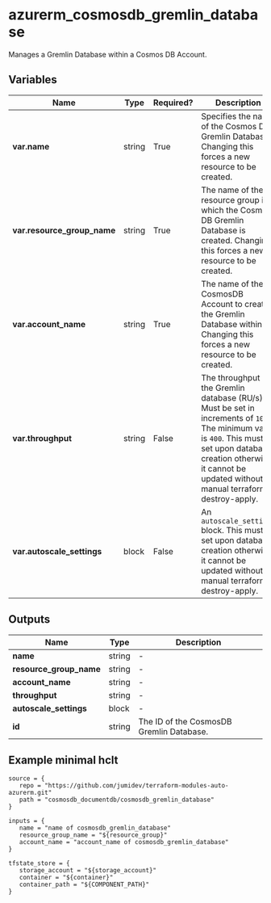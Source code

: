 # azurerm_cosmosdb_gremlin_database

Manages a Gremlin Database within a Cosmos DB Account.

## Variables

| Name | Type | Required? |  Description |
| ---- | ---- | --------- |  ----------- |
| **var.name** | string | True | Specifies the name of the Cosmos DB Gremlin Database. Changing this forces a new resource to be created. | 
| **var.resource_group_name** | string | True | The name of the resource group in which the Cosmos DB Gremlin Database is created. Changing this forces a new resource to be created. | 
| **var.account_name** | string | True | The name of the CosmosDB Account to create the Gremlin Database within. Changing this forces a new resource to be created. | 
| **var.throughput** | string | False | The throughput of the Gremlin database (RU/s). Must be set in increments of `100`. The minimum value is `400`. This must be set upon database creation otherwise it cannot be updated without a manual terraform destroy-apply. | 
| **var.autoscale_settings** | block | False | An `autoscale_settings` block. This must be set upon database creation otherwise it cannot be updated without a manual terraform destroy-apply. | 



## Outputs

| Name | Type | Description |
| ---- | ---- | --------- | 
| **name** | string  | - | 
| **resource_group_name** | string  | - | 
| **account_name** | string  | - | 
| **throughput** | string  | - | 
| **autoscale_settings** | block  | - | 
| **id** | string  | The ID of the CosmosDB Gremlin Database. | 

## Example minimal hclt

```hcl
source = {
   repo = "https://github.com/jumidev/terraform-modules-auto-azurerm.git" 
   path = "cosmosdb_documentdb/cosmosdb_gremlin_database" 
}

inputs = {
   name = "name of cosmosdb_gremlin_database" 
   resource_group_name = "${resource_group}" 
   account_name = "account_name of cosmosdb_gremlin_database" 
}

tfstate_store = {
   storage_account = "${storage_account}" 
   container = "${container}" 
   container_path = "${COMPONENT_PATH}" 
}


```